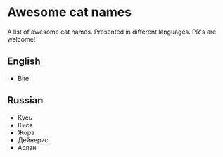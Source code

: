 # Awesome cat names
A list of awesome cat names. Presented in different languages. PR's are welcome!

## English

- Bite

## Russian

- Кусь
- Кися
- Жора
- Дейнерис
- Аслан
